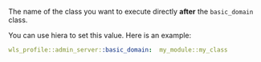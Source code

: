 The name of the class you want to execute directly **after** the `basic_domain` class.

You can use hiera to set this value. Here is an example:

```yaml
wls_profile::admin_server::basic_domain:  my_module::my_class
```
